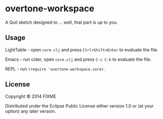 # overtone-workspace

A Quil sketch designed to ... well, that part is up to you.

## Usage

LightTable - open `core.clj` and press `Ctrl+Shift+Enter` to evaluate the file.

Emacs - run cider, open `core.clj` and press `C-c C-k` to evaluate the file.

REPL - run `(require 'overtone-workspace.core)`.

## License

Copyright © 2014 FIXME

Distributed under the Eclipse Public License either version 1.0 or (at
your option) any later version.
